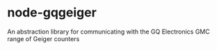 # node-gqgeiger
An abstraction library for communicating with the GQ Electronics GMC range of Geiger counters
